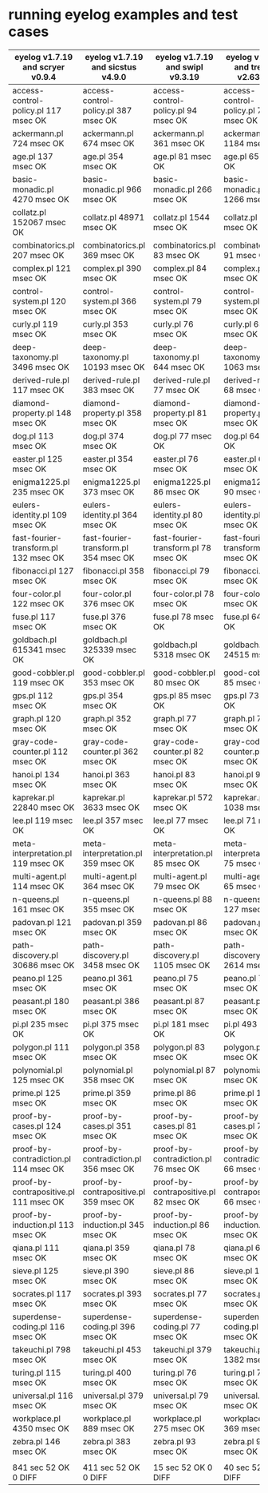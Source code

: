 # running eyelog examples and test cases

|eyelog v1.7.19 and scryer v0.9.4         |eyelog v1.7.19 and sicstus v4.9.0        |eyelog v1.7.19 and swipl v9.3.19         |eyelog v1.7.19 and trealla v2.63.33      |
|-----------------------------------------|-----------------------------------------|-----------------------------------------|-----------------------------------------|
|access-control-policy.pl      117 msec OK|access-control-policy.pl      387 msec OK|access-control-policy.pl       94 msec OK|access-control-policy.pl       72 msec OK|
|ackermann.pl                  724 msec OK|ackermann.pl                  674 msec OK|ackermann.pl                  361 msec OK|ackermann.pl                 1184 msec OK|
|age.pl                        137 msec OK|age.pl                        354 msec OK|age.pl                         81 msec OK|age.pl                         65 msec OK|
|basic-monadic.pl             4270 msec OK|basic-monadic.pl              966 msec OK|basic-monadic.pl              266 msec OK|basic-monadic.pl             1266 msec OK|
|collatz.pl                 152067 msec OK|collatz.pl                  48971 msec OK|collatz.pl                   1544 msec OK|collatz.pl                   2261 msec OK|
|combinatorics.pl              207 msec OK|combinatorics.pl              369 msec OK|combinatorics.pl               83 msec OK|combinatorics.pl               91 msec OK|
|complex.pl                    121 msec OK|complex.pl                    390 msec OK|complex.pl                     84 msec OK|complex.pl                     72 msec OK|
|control-system.pl             120 msec OK|control-system.pl             366 msec OK|control-system.pl              79 msec OK|control-system.pl              66 msec OK|
|curly.pl                      119 msec OK|curly.pl                      353 msec OK|curly.pl                       76 msec OK|curly.pl                       65 msec OK|
|deep-taxonomy.pl             3496 msec OK|deep-taxonomy.pl            10193 msec OK|deep-taxonomy.pl              644 msec OK|deep-taxonomy.pl             1063 msec OK|
|derived-rule.pl               117 msec OK|derived-rule.pl               383 msec OK|derived-rule.pl                77 msec OK|derived-rule.pl                68 msec OK|
|diamond-property.pl           148 msec OK|diamond-property.pl           358 msec OK|diamond-property.pl            81 msec OK|diamond-property.pl            69 msec OK|
|dog.pl                        113 msec OK|dog.pl                        374 msec OK|dog.pl                         77 msec OK|dog.pl                         64 msec OK|
|easter.pl                     125 msec OK|easter.pl                     354 msec OK|easter.pl                      76 msec OK|easter.pl                      66 msec OK|
|enigma1225.pl                 235 msec OK|enigma1225.pl                 373 msec OK|enigma1225.pl                  86 msec OK|enigma1225.pl                  90 msec OK|
|eulers-identity.pl            109 msec OK|eulers-identity.pl            364 msec OK|eulers-identity.pl             80 msec OK|eulers-identity.pl             64 msec OK|
|fast-fourier-transform.pl     132 msec OK|fast-fourier-transform.pl     354 msec OK|fast-fourier-transform.pl      78 msec OK|fast-fourier-transform.pl      68 msec OK|
|fibonacci.pl                  127 msec OK|fibonacci.pl                  358 msec OK|fibonacci.pl                   79 msec OK|fibonacci.pl                   85 msec OK|
|four-color.pl                 122 msec OK|four-color.pl                 376 msec OK|four-color.pl                  78 msec OK|four-color.pl                  66 msec OK|
|fuse.pl                       117 msec OK|fuse.pl                       376 msec OK|fuse.pl                        78 msec OK|fuse.pl                        64 msec OK|
|goldbach.pl                615341 msec OK|goldbach.pl                325339 msec OK|goldbach.pl                  5318 msec OK|goldbach.pl                 24515 msec OK|
|good-cobbler.pl               119 msec OK|good-cobbler.pl               353 msec OK|good-cobbler.pl                80 msec OK|good-cobbler.pl                85 msec OK|
|gps.pl                        112 msec OK|gps.pl                        354 msec OK|gps.pl                         85 msec OK|gps.pl                         73 msec OK|
|graph.pl                      120 msec OK|graph.pl                      352 msec OK|graph.pl                       77 msec OK|graph.pl                       73 msec OK|
|gray-code-counter.pl          112 msec OK|gray-code-counter.pl          362 msec OK|gray-code-counter.pl           82 msec OK|gray-code-counter.pl           64 msec OK|
|hanoi.pl                      134 msec OK|hanoi.pl                      363 msec OK|hanoi.pl                       83 msec OK|hanoi.pl                       90 msec OK|
|kaprekar.pl                 22840 msec OK|kaprekar.pl                  3633 msec OK|kaprekar.pl                   572 msec OK|kaprekar.pl                  1038 msec OK|
|lee.pl                        119 msec OK|lee.pl                        357 msec OK|lee.pl                         77 msec OK|lee.pl                         71 msec OK|
|meta-interpretation.pl        119 msec OK|meta-interpretation.pl        359 msec OK|meta-interpretation.pl         85 msec OK|meta-interpretation.pl         75 msec OK|
|multi-agent.pl                114 msec OK|multi-agent.pl                364 msec OK|multi-agent.pl                 79 msec OK|multi-agent.pl                 65 msec OK|
|n-queens.pl                   161 msec OK|n-queens.pl                   355 msec OK|n-queens.pl                    88 msec OK|n-queens.pl                   127 msec OK|
|padovan.pl                    121 msec OK|padovan.pl                    359 msec OK|padovan.pl                     86 msec OK|padovan.pl                     85 msec OK|
|path-discovery.pl           30686 msec OK|path-discovery.pl            3458 msec OK|path-discovery.pl            1105 msec OK|path-discovery.pl            2614 msec OK|
|peano.pl                      125 msec OK|peano.pl                      361 msec OK|peano.pl                       75 msec OK|peano.pl                       72 msec OK|
|peasant.pl                    180 msec OK|peasant.pl                    386 msec OK|peasant.pl                     87 msec OK|peasant.pl                    324 msec OK|
|pi.pl                         235 msec OK|pi.pl                         375 msec OK|pi.pl                         181 msec OK|pi.pl                         493 msec OK|
|polygon.pl                    111 msec OK|polygon.pl                    358 msec OK|polygon.pl                     83 msec OK|polygon.pl                     66 msec OK|
|polynomial.pl                 125 msec OK|polynomial.pl                 358 msec OK|polynomial.pl                  87 msec OK|polynomial.pl                  74 msec OK|
|prime.pl                      125 msec OK|prime.pl                      359 msec OK|prime.pl                       86 msec OK|prime.pl                      106 msec OK|
|proof-by-cases.pl             124 msec OK|proof-by-cases.pl             351 msec OK|proof-by-cases.pl              81 msec OK|proof-by-cases.pl              72 msec OK|
|proof-by-contradiction.pl     114 msec OK|proof-by-contradiction.pl     356 msec OK|proof-by-contradiction.pl      76 msec OK|proof-by-contradiction.pl      66 msec OK|
|proof-by-contrapositive.pl    111 msec OK|proof-by-contrapositive.pl    359 msec OK|proof-by-contrapositive.pl     82 msec OK|proof-by-contrapositive.pl     66 msec OK|
|proof-by-induction.pl         113 msec OK|proof-by-induction.pl         345 msec OK|proof-by-induction.pl          86 msec OK|proof-by-induction.pl          74 msec OK|
|qiana.pl                      111 msec OK|qiana.pl                      359 msec OK|qiana.pl                       78 msec OK|qiana.pl                       68 msec OK|
|sieve.pl                      125 msec OK|sieve.pl                      390 msec OK|sieve.pl                       86 msec OK|sieve.pl                      108 msec OK|
|socrates.pl                   117 msec OK|socrates.pl                   393 msec OK|socrates.pl                    77 msec OK|socrates.pl                    92 msec OK|
|superdense-coding.pl          116 msec OK|superdense-coding.pl          396 msec OK|superdense-coding.pl           77 msec OK|superdense-coding.pl           68 msec OK|
|takeuchi.pl                   798 msec OK|takeuchi.pl                   453 msec OK|takeuchi.pl                   379 msec OK|takeuchi.pl                  1382 msec OK|
|turing.pl                     115 msec OK|turing.pl                     400 msec OK|turing.pl                      76 msec OK|turing.pl                      72 msec OK|
|universal.pl                  116 msec OK|universal.pl                  379 msec OK|universal.pl                   79 msec OK|universal.pl                   69 msec OK|
|workplace.pl                 4350 msec OK|workplace.pl                  889 msec OK|workplace.pl                  275 msec OK|workplace.pl                  369 msec OK|
|zebra.pl                      146 msec OK|zebra.pl                      383 msec OK|zebra.pl                       93 msec OK|zebra.pl                       91 msec OK|
|                                         |                                         |                                         |                                         |
|841 sec 52 OK 0 DIFF                     |411 sec 52 OK 0 DIFF                     |15 sec 52 OK 0 DIFF                      |40 sec 52 OK 0 DIFF                      |
